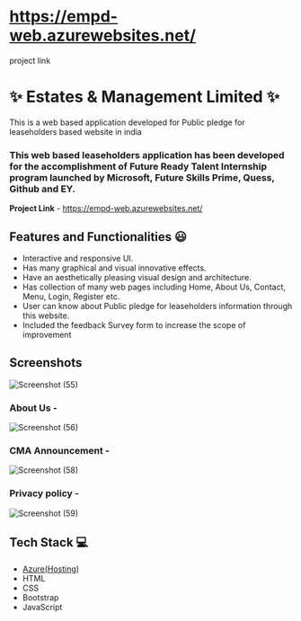 # https://empd-web.azurewebsites.net/
project link



# ✨ Estates & Management Limited ✨

This is a web based application developed for Public pledge for leaseholders based website in india

### This web based leaseholders application has been developed for the accomplishment of Future Ready Talent Internship program launched by Microsoft, Future Skills Prime, Quess, Github and EY.


**Project Link** - https://empd-web.azurewebsites.net/


## Features and Functionalities 😃

- Interactive and responsive UI.
- Has many graphical and visual innovative effects.
- Have an aesthetically pleasing visual design and architecture.
- Has collection of many web pages including Home, About Us, Contact, Menu, Login, Register etc.
- User can know about Public pledge for leaseholders information through this website.
- Included the feedback Survey form to increase the scope of improvement 

## Screenshots

 ![Screenshot (55)](https://user-images.githubusercontent.com/111305037/184867214-de455e78-bf02-409c-8dc8-09e907ed3d82.png)




   

### About Us -


![Screenshot (56)](https://user-images.githubusercontent.com/111305037/184867351-ce528768-ac9b-4b81-84c1-6f8a0b4aa007.png)


### CMA Announcement   -

![Screenshot (58)](https://user-images.githubusercontent.com/111305037/184867821-13bb88ad-10e2-499e-94db-1d96ce54399f.png)




### Privacy policy -


![Screenshot (59)](https://user-images.githubusercontent.com/111305037/184869015-7990a932-7cdb-404e-88f2-f7d991a1fc65.png)




## Tech Stack 💻

- [Azure(Hosting)](https://azure.microsoft.com/en-in/features/azure-portal/)
- HTML
- CSS
- Bootstrap
- JavaScript
